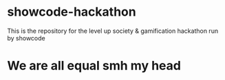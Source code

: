 # showcode-hackathon
This is the repository for the level up society &amp; gamification hackathon run by showcode


# We are all equal smh my head
